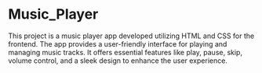 # Music_Player
This project is a music player app developed utilizing HTML and CSS for the frontend. The app provides a user-friendly interface for playing and managing music tracks. It offers essential features like play, pause, skip, volume control, and a sleek design to enhance the user experience.
